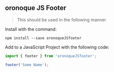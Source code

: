 ## oronoque JS Footer

> This should be used in the following manner

Install with the command:

```
npm install --save oronoqueJSfooter
```

Add to a JavaScript Project with the following code:

```javascript
import { footer } from 'oronoqueJSfooter';

footer('Some Name');
```
